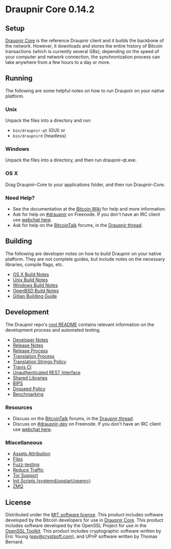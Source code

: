 Draupnir Core 0.14.2
=====================

Setup
---------------------
[Draupnir Core](http://draupnir.com/) is the reference Draupnir client and it builds the backbone of the network. However, it downloads and stores the entire history of Bitcoin transactions (which is currently several GBs); depending on the speed of your computer and network connection, the synchronization process can take anywhere from a few hours to a day or more.

Running
---------------------
The following are some helpful notes on how to run Draupnir on your native platform.

### Unix

Unpack the files into a directory and run:

- `bin/draupnir-qt` (GUI) or
- `bin/draupnird` (headless)

### Windows

Unpack the files into a directory, and then run draupnir-qt.exe.

### OS X

Drag Draupnir-Core to your applications folder, and then run Draupnir-Core.

### Need Help?

* See the documentation at the [Bitcoin Wiki](https://en.bitcoin.it/wiki/Main_Page)
for help and more information.
* Ask for help on [#draupnir](http://webchat.freenode.net?channels=draupnir) on Freenode. If you don't have an IRC client use [webchat here](http://webchat.freenode.net?channels=draupnir).
* Ask for help on the [BitcoinTalk](https://bitcointalk.org/) forums, in the [Draupnir thread](https://bitcointalk.org/index.php?topic=361813.0).

Building
---------------------
The following are developer notes on how to build Draupnir on your native platform. They are not complete guides, but include notes on the necessary libraries, compile flags, etc.

- [OS X Build Notes](build-osx.md)
- [Unix Build Notes](build-unix.md)
- [Windows Build Notes](build-windows.md)
- [OpenBSD Build Notes](build-openbsd.md)
- [Gitian Building Guide](gitian-building.md)

Development
---------------------
The Draupnir repo's [root README](/README.md) contains relevant information on the development process and automated testing.

- [Developer Notes](developer-notes.md)
- [Release Notes](release-notes.md)
- [Release Process](release-process.md)
- [Translation Process](translation_process.md)
- [Translation Strings Policy](translation_strings_policy.md)
- [Travis CI](travis-ci.md)
- [Unauthenticated REST Interface](REST-interface.md)
- [Shared Libraries](shared-libraries.md)
- [BIPS](bips.md)
- [Dnsseed Policy](dnsseed-policy.md)
- [Benchmarking](benchmarking.md)

### Resources
* Discuss on the [BitcoinTalk](https://bitcointalk.org/) forums, in the [Draupnir thread](https://bitcointalk.org/index.php?topic=361813.0).
* Discuss on [#draupnir-dev](http://webchat.freenode.net/?channels=draupnir-dev) on Freenode. If you don't have an IRC client use [webchat here](http://webchat.freenode.net/?channels=draupnir-dev).

### Miscellaneous
- [Assets Attribution](assets-attribution.md)
- [Files](files.md)
- [Fuzz-testing](fuzzing.md)
- [Reduce Traffic](reduce-traffic.md)
- [Tor Support](tor.md)
- [Init Scripts (systemd/upstart/openrc)](init.md)
- [ZMQ](zmq.md)

License
---------------------
Distributed under the [MIT software license](/COPYING).
This product includes software developed by the Bitcoin developers for use in [Draupnir Core](https://www.bitcoin.org/). 
This product includes software developed by the OpenSSL Project for use in the [OpenSSL Toolkit](https://www.openssl.org/). This product includes
cryptographic software written by Eric Young ([eay@cryptsoft.com](mailto:eay@cryptsoft.com)), and UPnP software written by Thomas Bernard.
